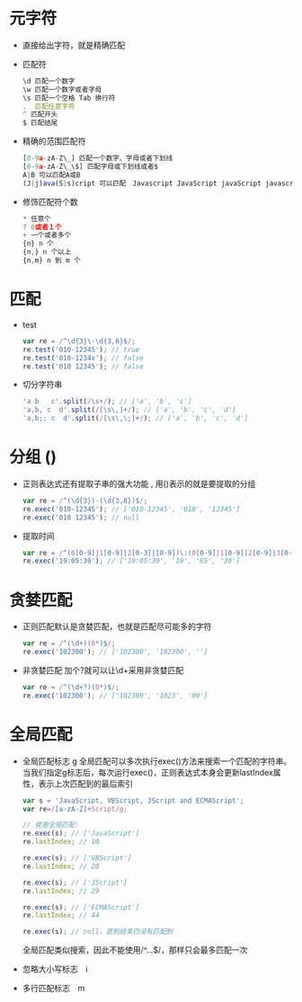 # 元字符
- 直接给出字符，就是精确匹配
- 匹配符
    ```js
    \d 匹配一个数字
    \w 匹配一个数字或者字母
    \s 匹配一个空格 Tab 换行符
    .  匹配任意字符
    ^ 匹配开头
    $ 匹配结尾
    ```

- 精确的范围匹配符
    ```js
    [0-9a-zA-Z\_] 匹配一个数字、字母或者下划线
    [0-9a-zA-Z\_\$] 匹配字母或下划线或者$
    A|B 可以匹配A或B
    (J|j)ava(S|s)cript 可以匹配　Javascript JavaScript javaScript javascript
    ```

- 修饰匹配符个数
    ```js
    * 任意个
    ? 0或者１个
    + 一个或者多个
    {n} n 个
    {n,} n 个以上
    {n,m} n 到 m 个
    ```

# 匹配
- test
    ```js
    var re = /^\d{3}\-\d{3,8}$/;
    re.test('010-12345'); // true
    re.test('010-1234x'); // false
    re.test('010 12345'); // false
    ```
- 切分字符串
    ```js
    'a b   c'.split(/\s+/); // ['a', 'b', 'c']
    'a,b, c  d'.split(/[\s\,]+/); // ['a', 'b', 'c', 'd']
    'a,b;; c  d'.split(/[\s\,\;]+/); // ['a', 'b', 'c', 'd']
    ```

# 分组 ()
- 正则表达式还有提取子串的强大功能 , 用()表示的就是要提取的分组
    ```js
    var re = /^(\d{3})-(\d{3,8})$/;
    re.exec('010-12345'); // ['010-12345', '010', '12345']
    re.exec('010 12345'); // null
    ```

- 提取时间
    ```js
    var re = /^(0[0-9]|1[0-9]|2[0-3]|[0-9])\:(0[0-9]|1[0-9]|2[0-9]|3[0-9]|4[0-9]|5[0-9]|[0-9])\:(0[0-9]|1[0-9]|2[0-9]|3[0-9]|4[0-9]|5[0-9]|[0-9])$/;
    re.exec('19:05:30'); // ['19:05:30', '19', '05', '30']
    ```

# 贪婪匹配
- 正则匹配默认是贪婪匹配，也就是匹配尽可能多的字符
    ```js
    var re = /^(\d+)(0*)$/;
    re.exec('102300'); // ['102300', '102300', '']
    ```
- 非贪婪匹配 加个?就可以让\d+采用非贪婪匹配
    ```js
    var re = /^(\d+?)(0*)$/;
    re.exec('102300'); // ['102300', '1023', '00']
    ```

# 全局匹配
- 全局匹配标志 g
全局匹配可以多次执行exec()方法来搜索一个匹配的字符串。当我们指定g标志后，每次运行exec()，正则表达式本身会更新lastIndex属性，表示上次匹配到的最后索引
    ```js
    var s = 'JavaScript, VBScript, JScript and ECMAScript';
    var re=/[a-zA-Z]+Script/g;

    // 使用全局匹配:
    re.exec(s); // ['JavaScript']
    re.lastIndex; // 10

    re.exec(s); // ['VBScript']
    re.lastIndex; // 20

    re.exec(s); // ['JScript']
    re.lastIndex; // 29

    re.exec(s); // ['ECMAScript']
    re.lastIndex; // 44

    re.exec(s); // null，直到结束仍没有匹配到
    ```
    全局匹配类似搜索，因此不能使用/^...$/，那样只会最多匹配一次

- 忽略大小写标志　i

- 多行匹配标志　m
